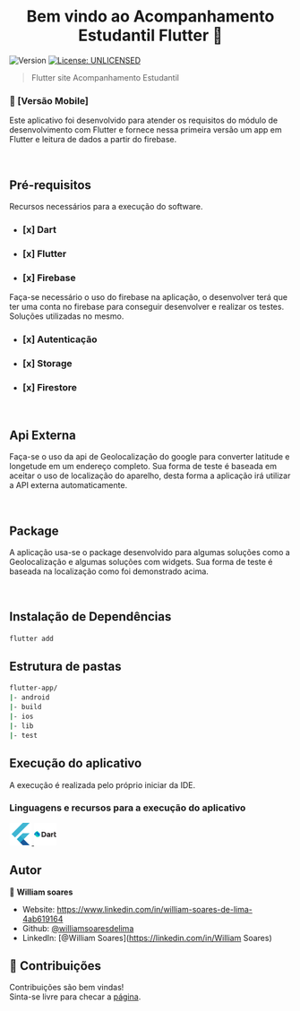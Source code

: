 <h1 align="center">Bem vindo ao Acompanhamento Estudantil Flutter 👋</h1>
<p>
  <img alt="Version" src="https://img.shields.io/badge/version-0.0.1-blue.svg?cacheSeconds=2592000" />
  <a href="#" target="_blank">
    <img alt="License: UNLICENSED" src="https://img.shields.io/badge/License-UNLICENSED-yellow.svg" />
  </a>
</p>

> Flutter site Acompanhamento Estudantil

### 📱 [Versão Mobile]

Este aplicativo foi desenvolvido para atender os requisitos do módulo de desenvolvimento com Flutter e
fornece nessa primeira versão um app em Flutter e leitura de dados a partir do firebase.

<br/>

## Pré-requisitos

Recursos necessários para a execução do software.
- ### [x] Dart
- ### [x] Flutter
- ### [x] Firebase

Faça-se necessário o uso do firebase na aplicação, o desenvolver terá que ter uma conta no firebase para conseguir desenvolver e realizar os testes. Soluções utilizadas no mesmo.

- ### [x] Autenticação
- ### [x] Storage
- ### [x] Firestore


<br/>

## Api Externa

Faça-se o uso da api de Geolocalização do google para converter latitude e longetude em um endereço completo. Sua forma de teste é baseada em aceitar o uso de localização do aparelho, desta forma a aplicação irá utilizar a API externa automaticamente. 

<br/>

## Package

A aplicação usa-se o package desenvolvido para algumas soluções como a Geolocalização e algumas soluções com widgets. Sua forma de teste é baseada na localização como foi demonstrado acima.

<br/>


## Instalação de Dependências

```sh
flutter add
```

## Estrutura de pastas

```sh
flutter-app/
|- android
|- build
|- ios
|- lib
|- test
```

## Execução do aplicativo

A execução é realizada pelo próprio iniciar da IDE.

<h3 align="left">Linguagens e recursos para a execução do aplicativo</h3>

<p align="left"> 
  <a href="https://reactjs.org/" target="_blank" rel="noreferrer">
    <img src="https://raw.githubusercontent.com/devicons/devicon/1119b9f84c0290e0f0b38982099a2bd027a48bf1/icons/flutter/flutter-original.svg" alt="flutter" width="40" height="40"/>
  </a>

  <a href="https://nextjs.org/" target="_blank" rel="noreferrer">
    <img src="https://raw.githubusercontent.com/devicons/devicon/1119b9f84c0290e0f0b38982099a2bd027a48bf1/icons/dart/dart-original-wordmark.svg" alt="dart" width="40" height="40"/>
  </a>
</p>

## Autor

👤 **William soares**

* Website: https://www.linkedin.com/in/william-soares-de-lima-4ab619164
* Github: [@williamsoaresdelima](https://github.com/williamsoaresdelima)
* LinkedIn: [@William Soares](https://linkedin.com/in/William Soares)

## 🤝 Contribuições

Contribuições são bem vindas!<br />Sinta-se livre para checar a [página](https://github.com/williamsoaresdelima/AcompanhamentoEstudantilFlutter). 